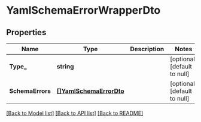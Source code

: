 # YamlSchemaErrorWrapperDto

## Properties
Name | Type | Description | Notes
------------ | ------------- | ------------- | -------------
**Type_** | **string** |  | [optional] [default to null]
**SchemaErrors** | [**[]YamlSchemaErrorDto**](YamlSchemaErrorDTO.md) |  | [optional] [default to null]

[[Back to Model list]](../README.md#documentation-for-models) [[Back to API list]](../README.md#documentation-for-api-endpoints) [[Back to README]](../README.md)


